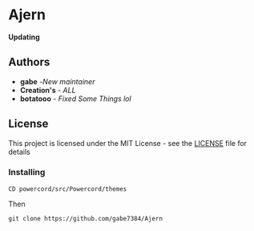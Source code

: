 # Ajern

**Updating**

## Authors
* **gabe** -*New maintainer*
* **Creation's** - *ALL*
* **botatooo** - *Fixed Some Things lol*

## License

This project is licensed under the MIT License - see the [LICENSE](LICENSE) file for details

### Installing

```
CD powercord/src/Powercord/themes
```

Then

```
git clone https://github.com/gabe7384/Ajern
```
